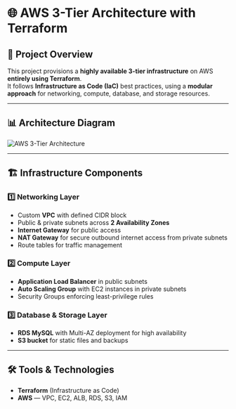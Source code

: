 # 🌐 AWS 3-Tier Architecture with Terraform

## 📌 Project Overview
This project provisions a **highly available 3-tier infrastructure** on AWS **entirely using Terraform**.  
It follows **Infrastructure as Code (IaC)** best practices, using a **modular approach** for networking, compute, database, and storage resources.

---

## 📊 Architecture Diagram
![AWS 3-Tier Architecture](architecture.png)

---

## 🏗️ Infrastructure Components

### 1️⃣ Networking Layer
- Custom **VPC** with defined CIDR block  
- Public & private subnets across **2 Availability Zones**  
- **Internet Gateway** for public access  
- **NAT Gateway** for secure outbound internet access from private subnets  
- Route tables for traffic management  

### 2️⃣ Compute Layer
- **Application Load Balancer** in public subnets  
- **Auto Scaling Group** with EC2 instances in private subnets  
- Security Groups enforcing least-privilege rules  

### 3️⃣ Database & Storage Layer
- **RDS MySQL** with Multi-AZ deployment for high availability  
- **S3 bucket** for static files and backups  

---

## 🛠️ Tools & Technologies
- **Terraform** (Infrastructure as Code)  
- **AWS** — VPC, EC2, ALB, RDS, S3, IAM  

